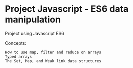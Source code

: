 # Project Javascript - ES6 data manipulation

Project using Javascript ES6

Concepts:

    How to use map, filter and reduce on arrays
    Typed arrays
    The Set, Map, and Weak link data structures
